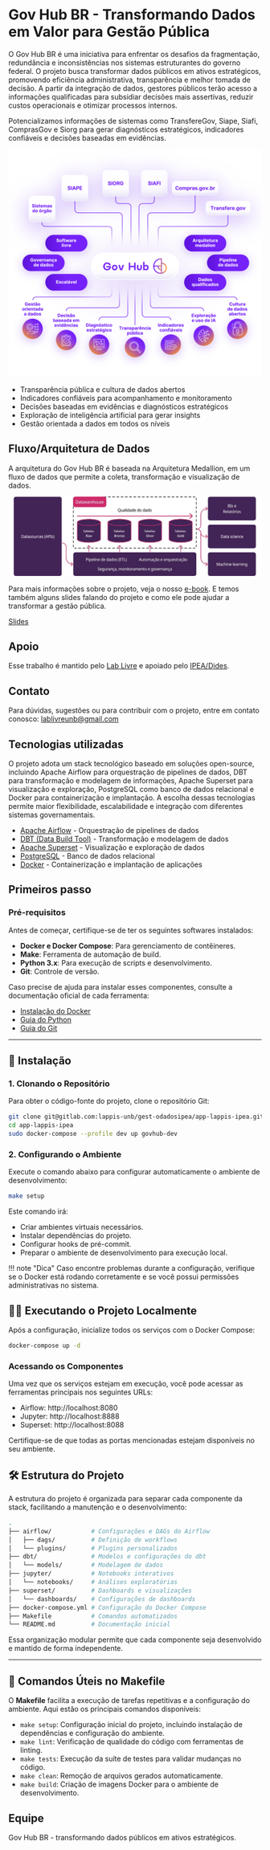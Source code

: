 # Gov Hub BR - Transformando Dados em Valor para Gestão Pública

O Gov Hub BR é uma iniciativa para enfrentar os desafios da fragmentação, redundância e inconsistências nos sistemas estruturantes do governo federal. O projeto busca transformar dados públicos em ativos estratégicos, promovendo eficiência administrativa, transparência e melhor tomada de decisão. A partir da integração de dados, gestores públicos terão acesso a informações qualificadas para subsidiar decisões mais assertivas, reduzir custos operacionais e otimizar processos internos. 

Potencializamos informações de sistemas como TransfereGov, Siape, Siafi, ComprasGov e Siorg para gerar diagnósticos estratégicos, indicadores confiáveis e decisões baseadas em evidências.

![Informações do Projeto](docs/land/dist/images/imagem_informacoes.jpg)

- Transparência pública e cultura de dados abertos
- Indicadores confiáveis para acompanhamento e monitoramento
- Decisões baseadas em evidências e diagnósticos estratégicos
- Exploração de inteligência artificial para gerar insights
- Gestão orientada a dados em todos os níveis

## Fluxo/Arquitetura de Dados

A arquitetura do Gov Hub BR é baseada na Arquitetura Medallion,  em um fluxo de dados que permite a coleta, transformação e visualização de dados.

![Fluxo de Dados](fluxo_dados.jpg)

Para mais informações sobre o projeto, veja o nosso [e-book](docs/land/dist/ebook/GovHub_Livro-digital_0905.pdf).
E temos também alguns slides falando do projeto e como ele pode ajudar a transformar a gestão pública.

[Slides](https://www.figma.com/slides/PlubQE0gaiBBwFAV5GcVlH/Gov-Hub---F%C3%B3rum-IA---Giga-candanga?node-id=5-131&t=hlLiJiwfyPEPRFys-1)

## Apoio

Esse trabalho  é mantido pelo [Lab Livre](https://www.instagram.com/lab.livre/) e apoiado pelo [IPEA/Dides](https://www.ipea.gov.br/portal/categorias/72-estrutura-organizacional/210-dides-estrutura-organizacional).

## Contato

Para dúvidas, sugestões ou para contribuir com o projeto, entre em contato conosco: [lablivreunb@gmail.com](mailto:lablivreunb@gmail.com)

## Tecnologias utilizadas

O projeto adota um stack tecnológico baseado em soluções open-source, incluindo Apache Airflow para orquestração de pipelines de dados, DBT para transformação e modelagem de informações, Apache Superset para visualização e exploração, PostgreSQL como banco de dados relacional e Docker para containerização e implantação. A escolha dessas tecnologias permite maior flexibilidade, escalabilidade e integração com diferentes sistemas governamentais.
- [Apache Airflow](https://airflow.apache.org/) - Orquestração de pipelines de dados
- [DBT (Data Build Tool)](https://www.getdbt.com/) - Transformação e modelagem de dados
- [Apache Superset](https://superset.apache.org/) - Visualização e exploração de dados
- [PostgreSQL](https://www.postgresql.org/) - Banco de dados relacional
- [Docker](https://www.docker.com/) - Containerização e implantação de aplicações

## Primeiros passo

###  Pré-requisitos

Antes de começar, certifique-se de ter os seguintes softwares instalados:

- **Docker e Docker Compose**: Para gerenciamento de contêineres.
- **Make**: Ferramenta de automação de build.
- **Python 3.x**: Para execução de scripts e desenvolvimento.
- **Git**: Controle de versão.

Caso precise de ajuda para instalar esses componentes, consulte a documentação oficial de cada ferramenta:

- [Instalação do Docker](https://docs.docker.com/get-docker/)
- [Guia do Python](https://www.python.org/downloads/)
- [Guia do Git](https://git-scm.com/book/en/v2/Getting-Started-Installing-Git)

---

## 🚀 Instalação

### 1. Clonando o Repositório

Para obter o código-fonte do projeto, clone o repositório Git:

```bash
git clone git@gitlab.com:lappis-unb/gest-odadosipea/app-lappis-ipea.git
cd app-lappis-ipea
sudo docker-compose --profile dev up govhub-dev
```

### 2. Configurando o Ambiente

Execute o comando abaixo para configurar automaticamente o ambiente de desenvolvimento:

```bash
make setup
```

Este comando irá:

- Criar ambientes virtuais necessários.
- Instalar dependências do projeto.
- Configurar hooks de pré-commit.
- Preparar o ambiente de desenvolvimento para execução local.

!!! note "Dica" Caso encontre problemas durante a configuração, verifique se o Docker está rodando corretamente e se você possui permissões administrativas no sistema.

## 🏃‍♂️ Executando o Projeto Localmente

Após a configuração, inicialize todos os serviços com o Docker Compose:

```bash
docker-compose up -d
```

### Acessando os Componentes

Uma vez que os serviços estejam em execução, você pode acessar as ferramentas principais nos seguintes URLs:

- Airflow: http://localhost:8080
- Jupyter: http://localhost:8888
- Superset: http://localhost:8088

Certifique-se de que todas as portas mencionadas estejam disponíveis no seu ambiente.

## 🛠 Estrutura do Projeto

A estrutura do projeto é organizada para separar cada componente da stack, facilitando a manutenção e o desenvolvimento:

```bash
.
├── airflow/           # Configurações e DAGs do Airflow
│   ├── dags/          # Definição de workflows
│   └── plugins/       # Plugins personalizados
├── dbt/               # Modelos e configurações do dbt
│   └── models/        # Modelagem de dados
├── jupyter/           # Notebooks interativos
│   └── notebooks/     # Análises exploratórias
├── superset/          # Dashboards e visualizações
│   └── dashboards/    # Configurações de dashboards
├── docker-compose.yml # Configuração do Docker Compose
├── Makefile           # Comandos automatizados
└── README.md          # Documentação inicial
```

Essa organização modular permite que cada componente seja desenvolvido e mantido de forma independente.

---

## 🎯 Comandos Úteis no Makefile

O **Makefile** facilita a execução de tarefas repetitivas e a configuração do ambiente. Aqui estão os principais comandos disponíveis:

- `make setup`: Configuração inicial do projeto, incluindo instalação de dependências e configuração do ambiente.
- `make lint`: Verificação de qualidade do código com ferramentas de linting.
- `make tests`: Execução da suíte de testes para validar mudanças no código.
- `make clean`: Remoção de arquivos gerados automaticamente.
- `make build`: Criação de imagens Docker para o ambiente de desenvolvimento.


## Equipe

Gov Hub BR - transformando dados públicos em ativos estratégicos.
